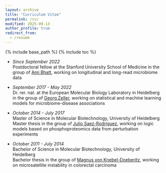 ```yaml
---
layout: archive
title: "Curriculum Vitae"
permalink: /cv/
modified: 2025-09-13
author_profile: true
redirect_from:
  - /resume
---
```


{% include base_path %}
{% include toc %}

- _Since September 2022_  
Postdoctoral fellow at the Stanford University School of Medicine
in the group of [Ami Bhatt](https://www.bhattlab.com/), working on longitudinal and
long-read microbiome data


- _September 2017 - May 2022_  
Dr. rer. nat. at the European Molecular Biology Laboratory in Heidelberg
in the group of [Georg Zeller](https://zellerlab.org/), working on statistical and machine learning 
models for microbiome-disease associations


- _October 2014 - July 2017_  
Master of Science in Molecular Biotechnology, University of Heidelberg  
Master thesis in the group of
[Julio Saez-Rodriguez](http://saezlab.org/), working on logic models
based on phosphoproteomics data from perturbation experiments

- _October 2011 - July 2014_  
Bachelor of Science in Molecular Biotechnology, University of Heidelberg  
Bachelor thesis in the group of
[Magnus von Knebel-Doeberitz](https://www.klinikum.uni-heidelberg.de/UEberblick.108609.0.html?&L=0),
working on microsatellite instability in colorectal carcinoma
